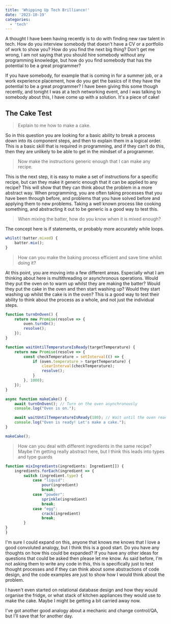 ```yaml
---
title: 'Whipping Up Tech Brilliance!'
date: '2023-10-19'
categories:
  - 'tech'
---
```


A thought I have been having recently is to do with finding new raw talent in tech. How do you interview somebody that doesn't have a CV or a portfolio of work to show you? How do you find the next big thing? Don't get me wrong, I am not saying that you should hire somebody without any programming knowledge, but how do you find somebody that has the potential to be a great programmer?

If you have somebody, for example that is coming in for a summer job, or a work experience placement, how do you get the basics of it they have the potential to be a great programmer? I have been giving this some though recently, and tonight I was at a tech networking event, and I was talking to somebody about this, I have come up with a solution. It's a piece of cake!

## The Cake Test

> Explain to me how to make a cake.

So in this question you are looking for a basic ability to break a process down into its component steps, and then to explain them in a logical order. This is a basic skill that is required in programming, and if they can't do this, then they are unlikely to be able to get in the mindset of a programmer.

> Now make the instructions generic enough that I can make any recipe.

This is the next step, it is easy to make a set of instructions for a specific recipe, but can they make it generic enough that it can be applied to any recipe? This will show that they can think about the problem in a more abstract way. When programming, you are often taking processes that you have been through before, and problems that you have solved before and applying them to new problems. Taking a well known process like cooking something, and abstracting it out to be generic is a good way to test this.

> When mixing the batter, how do you know when it is mixed enough?

The concept here is if statements, or probably more accurately while loops.

```typescript
whilst(!batter.mixed) {
    batter.mix();
}
```

> How can you make the baking process efficient and save time whilst doing it?

At this point, you are moving into a few different areas. Especially what I am thinking about here is multithreading or asynchronous operations. Would they put the oven on to warm up whilst they are making the batter? Would they put the cake in the oven and then start washing up? Would they start washing up whilst the cake is in the oven? This is a good way to test their ability to think about the process as a whole, and not just the individual steps.

```typescript
function turnOnOven() {
    return new Promise(resolve => {
        oven.turnOn();
        resolve();
    });
}

function waitUntilTemperatureIsReady(targetTemperature) {
    return new Promise(resolve => {
        const checkTemperature = setInterval(() => {
            if (oven.temperature > targetTemperature) {
                clearInterval(checkTemperature);
                resolve();
            }
        }, 1000);
    });
}

async function makeCake() {
    await turnOnOven(); // Turn on the oven asynchronously
    console.log("Oven is on.");

    await waitUntilTemperatureIsReady(180); // Wait until the oven reaches 180°C
    console.log("Oven is ready! Let's make a cake.");
}

makeCake();
```

> How can you deal with different ingredients in the same recipe?
> Maybe I'm getting really abstract here, but I think this leads into types and type guards

```typescript
function mixIngredients(ingredients: Ingredient[]) {
    ingredients.forEach(ingredient => {
        switch (ingredient.type) {
            case "liquid":
                pour(ingredient)
                break;
            case "powder":
                sprinkle(ingredient)
                break;
            case "egg":
                crack(ingredient)
                break;
        }
}
}
```

I'm sure I could expand on this, anyone that knows me knows that I love a good convoluted analogy, but I think this is a good start. Do you have any thoughts on how this could be expanded? If you have any other ideas for questions that could be asked then please let me know. As said before, I'm not asking them to write any code in this, this is specifically just to test thought processes and if they can think about some abstractions of code design, and the code examples are just to show how I would think about the problem.

I haven't even started on relational database design and how they would organise the fridge, or what stack of kitchen appliances they would use to make the cake. Maybe I might be getting a bit carried away now.

I've got another good analogy about a mechanic and change control/QA, but I'll save that for another day.
